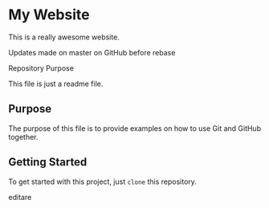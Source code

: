 # My Website

This is a really awesome website.

Updates made on master on GitHub before rebase

Repository Purpose

This file is just a readme file.

## Purpose

The purpose of this file is to provide examples
on how to use Git and GitHub together.

## Getting Started

To get started with this project, just `clone` this repository.

editare

